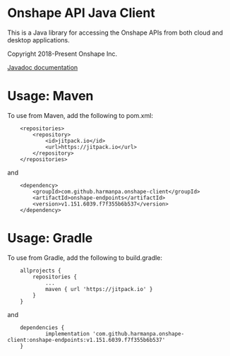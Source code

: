 Onshape API Java Client
=======================

This is a Java library for accessing the Onshape APIs from both cloud and
desktop applications.

Copyright 2018-Present Onshape Inc.

[Javadoc documentation](http://harmanpa.github.io/onshape-client/onshape-endpoints/index.html?com/onshape/api/Onshape.html)

# Usage: Maven

To use from Maven, add the following to pom.xml:

```
	<repositories>
		<repository>
		    <id>jitpack.io</id>
		    <url>https://jitpack.io</url>
		</repository>
	</repositories>
```

and

```
	<dependency>
	    <groupId>com.github.harmanpa.onshape-client</groupId>
	    <artifactId>onshape-endpoints</artifactId>
	    <version>v1.151.6039.f7f355b6b537</version>
	</dependency>
```

# Usage: Gradle

To use from Gradle, add the following to build.gradle:

```
	allprojects {
		repositories {
			...
			maven { url 'https://jitpack.io' }
		}
	}
```

and

```
	dependencies {
	        implementation 'com.github.harmanpa.onshape-client:onshape-endpoints:v1.151.6039.f7f355b6b537'
	}
```

